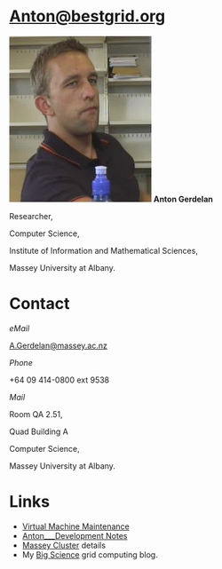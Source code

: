 # Anton@bestgrid.org

![AntonVievoLITTLE.jpg](./attachments/AntonVievoLITTLE.jpg)
**Anton Gerdelan**

Researcher,

Computer Science,

Institute of Information and Mathematical Sciences,

Massey University at Albany.

# Contact

*eMail*

A.Gerdelan@massey.ac.nz

*Phone*

+64 09 414-0800 ext 9538

*Mail*

Room QA 2.51,

Quad Building A

Computer Science,

Massey University at Albany.

# Links

- [Virtual Machine Maintenance](/wiki/spaces/BeSTGRID/pages/3818228653)
- [Anton___Development Notes](/wiki/spaces/BeSTGRID/pages/3818228688)
- [Massey Cluster](/wiki/spaces/BeSTGRID/pages/3818228892) details
- My [Big Science](http://antongrid.blogspot.com/) grid computing blog.
